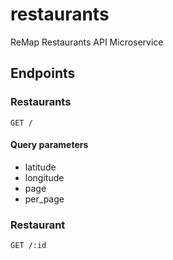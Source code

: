 # restaurants

ReMap Restaurants API Microservice

## Endpoints

### Restaurants

```http
GET /
```

#### Query parameters

- latitude
- longitude
- page
- per_page

### Restaurant

```http
GET /:id
```
